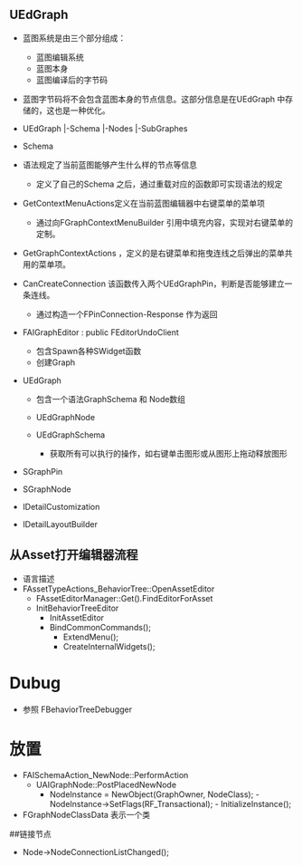 ## UEdGraph
* 蓝图系统是由三个部分组成：
    * 蓝图编辑系统
    * 蓝图本身
    * 蓝图编译后的字节码
* 蓝图字节码将不会包含蓝图本身的节点信息。这部分信息是在UEdGraph 中存储的，这也是一种优化。
* UEdGraph
|-Schema
|-Nodes
|-SubGraphes

* Schema
* 语法规定了当前蓝图能够产生什么样的节点等信息
  * 定义了自己的Schema 之后，通过重载对应的函数即可实现语法的规定
* GetContextMenuActions定义在当前蓝图编辑器中右键菜单的菜单项
  * 通过向FGraphContextMenuBuilder 引用中填充内容，实现对右键菜单的定制。
* GetGraphContextActions ，定义的是右键菜单和拖曳连线之后弹出的菜单共用的菜单项。
* CanCreateConnection 该函数传入两个UEdGraphPin，判断是否能够建立一条连线。
  * 通过构造一个FPinConnection-Response 作为返回


- FAIGraphEditor : public FEditorUndoClient
  - 包含Spawn各种SWidget函数
  - 创建Graph
- UEdGraph
  - 包含一个语法GraphSchema 和 Node数组
  - UEdGraphNode

  - UEdGraphSchema
    - 获取所有可以执行的操作，如右键单击图形或从图形上拖动释放图形


- SGraphPin
- SGraphNode

- IDetailCustomization
- IDetailLayoutBuilder


## 从Asset打开编辑器流程
- 语言描述
- FAssetTypeActions_BehaviorTree::OpenAssetEditor
  - FAssetEditorManager::Get().FindEditorForAsset
  - InitBehaviorTreeEditor
    - InitAssetEditor
    - BindCommonCommands();
		- ExtendMenu();
		- CreateInternalWidgets();

# Dubug
- 参照 FBehaviorTreeDebugger

# 放置
  - FAISchemaAction_NewNode::PerformAction  
    - UAIGraphNode::PostPlacedNewNode
      - NodeInstance = NewObject<UObject>(GraphOwner, NodeClass);
			- NodeInstance->SetFlags(RF_Transactional);
			- InitializeInstance();
  - FGraphNodeClassData 表示一个类

##链接节点
- Node->NodeConnectionListChanged();
